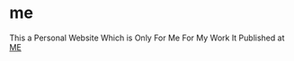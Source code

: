 # me
This a Personal Website Which is Only For Me For My Work  It Published at [ME](http://ibrahimshihab.github.io/me)
